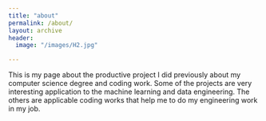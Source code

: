 ```yaml
---
title: "about"
permalink: /about/
layout: archive
header:
  image: "/images/H2.jpg"

---
```


This is my page about the productive project I did previously about my computer science degree and coding work. Some of the projects are very interesting application to the machine learning and data engineering. The others are applicable coding works that help me to do my engineering work in my job. 
